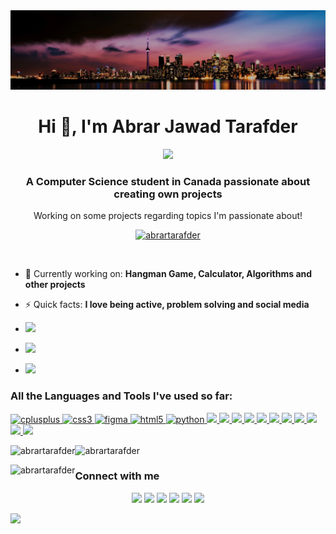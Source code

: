 <img src="https://github.com/abrartarafder/abrartarafder/blob/main/Toronto%20Skyline.jpg"> 

<h1 align="center">Hi 👋, I'm Abrar Jawad Tarafder</h1>

<p align="center">
  <a href="https://github.com/abrartarafder"><img src="https://readme-typing-svg.herokuapp.com?color=F78538&font=Ubuntu+Bold+700&pause=70&center=true&vCenter=true&lines=Welcome+to+my+Github+page;Feel+free+to+connect+with+me!"></a>
</p>

<h3 align="center">A Computer Science student in Canada passionate about creating own projects</h3>
<p align = "center">Working on some projects regarding topics I'm passionate about!</p>

<p align="center"> <a href="https://github.com/abrartarafder"><img src="https://github-profile-trophy.vercel.app/?username=abrartarafder&theme=gruvbox" alt="abrartarafder" /></a> </p>

<p align="center"> <a href="https://twitter.com/" target="blank"><img src="https://img.shields.io/twitter/follow/?logo=twitter&style=for-the-badge" alt="" /></a> </p>

- 🔭 Currently working on: **Hangman Game, Calculator, Algorithms and other projects**
- ⚡ Quick facts: **I love being active, problem solving and social media**


- <a href="mailto:abrart1075@gmail.com"><img src="https://img.shields.io/badge/Reach out to me: -abrart1075@gmail.com-D14836?style=for-the-badge&logo=Gmail&logoColor=white"/></a>

- <a href="https://www.linkedin.com/in/abrar-jawad-tarafder-3592a4224/"><img src="https://img.shields.io/badge/Know about my Experiences: -Abrar%20Tarafder-0077B5?style=for-the-badge&logo=Linkedin&logoColor=white"/></a>

- <a href="https://abrart1075.wixsite.com/my-site"><img src="https://img.shields.io/badge/-Check out my Website-3423A6?style=for-the-badge&logo=Google-Chrome&logoColor=white"/></a>




<h3 align="left">All the Languages and Tools I've used so far:</h3>
<p align="left"> <a href="https://www.w3schools.com/cpp/" target="_blank" rel="noreferrer"> <img src="https://img.shields.io/badge/c++-%2300599C.svg?style=for-the-badge&logo=c%2B%2B&logoColor=white" alt="cplusplus" /> </a> <a href="https://www.w3schools.com/css/" target="_blank" rel="noreferrer"> <img src="https://img.shields.io/badge/css3-%231572B6.svg?style=for-the-badge&logo=css3&logoColor=white" alt="css3" /> </a> <a href="https://www.figma.com/" target="_blank" rel="noreferrer"> <img src="https://img.shields.io/badge/figma-%23F24E1E.svg?style=for-the-badge&logo=figma&logoColor=white" alt="figma" /> </a> <a href="https://www.w3.org/html/" target="_blank" rel="noreferrer"> <img src="https://img.shields.io/badge/html5-%23E34F26.svg?style=for-the-badge&logo=html5&logoColor=white" alt="html5"/> </a> <a href="https://www.python.org" target="_blank" rel="noreferrer"> <img src="https://img.shields.io/badge/python-3670A0?style=for-the-badge&logo=python&logoColor=ffdd54" alt="python"/> </a>
</a><a href="https://riptutorial.com/assembly" target="blank">  <img src="https://img.shields.io/static/v1?label=Assembly&message=Language&color=grey&style=for-the-badge" height="25"/> </a>
</a><a href="https://www.w3schools.com/java/" target="blank">  <img src="https://img.shields.io/badge/java-%23ED8B00.svg?style=for-the-badge&logo=java&logoColor=white"/> </a></a><a href="https://code.visualstudio.com/docs/introvideos/basics" target="blank"> <img src="https://img.shields.io/badge/Visual%20Studio%20Code-0078d7.svg?style=for-the-badge&logo=visual-studio-code&logoColor=white"/> </a>
</a><a href="https://education.rstudio.com/learn/beginner/" target="blank">  <img src="https://img.shields.io/badge/RStudio-4285F4?style=for-the-badge&logo=rstudio&logoColor=white"/> </a></a><a href="https://replit.com/~" target="blank">  <img src="https://img.shields.io/badge/Replit-DD1200?style=for-the-badge&logo=Replit&logoColor=white"/> </a><a href="https://www.w3schools.com/MySQL/default.asp" target="blank">  <img src="https://img.shields.io/badge/mysql-%1f.svg?style=for-the-badge&logo=mysql&logoColor=white"/> 
</a><a href="https://www.mongodb.com/docs/manual/tutorial/getting-started/" target="blank">  <img src="https://img.shields.io/badge/MongoDB-%234ea94b.svg?style=for-the-badge&logo=mongodb&logoColor=white"/></a><a href="https://www.canva.com/" target="blank">  <img src="https://img.shields.io/badge/Canva-%2300C4CC.svg?style=for-the-badge&logo=Canva&logoColor=white"/> </a><a href="https://www.w3schools.com/js/DEFAULT.asp" target="blank">  <img src="https://img.shields.io/badge/javascript-%23323330.svg?style=for-the-badge&logo=javascript&logoColor=%23F7DF1E"/></a><a href="https://www.office.com/" target="blank">  <img src="https://img.shields.io/badge/Microsoft_Office-D83B01?style=for-the-badge&logo=microsoft-office&logoColor=whit"/></a><a href="https://www.markdownguide.org/" target="blank">  <img src="https://img.shields.io/badge/markdown-%23000000.svg?style=for-the-badge&logo=markdown&logoColor=white"/> </a>


</p
</p>


<p><img align="left" src="https://github-readme-stats.vercel.app/api/top-langs?username=abrartarafder&show_icons=true&locale=en&layout=compact&theme=gruvbox" alt="abrartarafder" /></p>


<p>&nbsp;<img align="left" src="https://github-readme-stats.vercel.app/api?username=abrartarafder&theme=gruvbox&show_icons=true&locale=en" alt="abrartarafder" /></p>


<p><img align="left" src="https://github-readme-streak-stats.herokuapp.com/?user=abrartarafder&theme=gruvbox" alt="abrartarafder" /></p>

### Connect with me

<p align="center">
<a href="https://abrart1075.wixsite.com/my-site"><img src="https://img.shields.io/badge/-Abrar Website-3423A6?style=for-the-badge&logo=Google-Chrome&logoColor=white"/></a>
<a href="https://www.linkedin.com/in/abrar-jawad-tarafder-3592a4224/"><img src="https://img.shields.io/badge/-Abrar%20Tarafder-0077B5?style=for-the-badge&logo=Linkedin&logoColor=white"/></a>
<a href="mailto:abrart1075@gmail.com"><img src="https://img.shields.io/badge/-abrart1075@gmail.com-D14836?style=for-the-badge&logo=Gmail&logoColor=white"/></a>
<a href="https://instagram.com/abrar.tarafder"><img src="https://img.shields.io/badge/-@abrar.tarafder-E4405F?style=for-the-badge&logo=Instagram&logoColor=white"/></a>
<a href="https://www.leetcode.com/abrart1075"><img src="https://img.shields.io/badge/-abrart1075-FFA116?style=for-the-badge&logo=leetcode&logoColor=white"/></a>
<a href="https://discord.gg/rari1075#0787"><img src="https://img.shields.io/badge/rari0787-%235865F2.svg?style=for-the-badge&logo=discord&logoColor=white"/></a>
</p>


![](https://komarev.com/ghpvc/?username=abrartarafder&color=orange)

